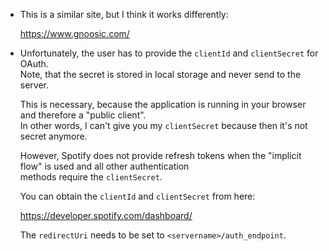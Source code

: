 -   This is a similar site, but I think it works differently:

    https://www.gnoosic.com/

-   Unfortunately, the user has to provide the `clientId` and `clientSecret` for OAuth. \
    Note, that the secret is stored in local storage and never send to the server.

    This is necessary, because the application is running in your browser and therefore a "public client". \
    In other words, I can't give you my `clientSecret` because then it's not secret anymore.

    However, Spotify does not provide refresh tokens when the "implicit flow" is used and all other authentication \
    methods require the `clientSecret`.

    You can obtain the `clientId` and `clientSecret` from here:

    https://developer.spotify.com/dashboard/

    The `redirectUri` needs to be set to `<servername>/auth_endpoint`.
